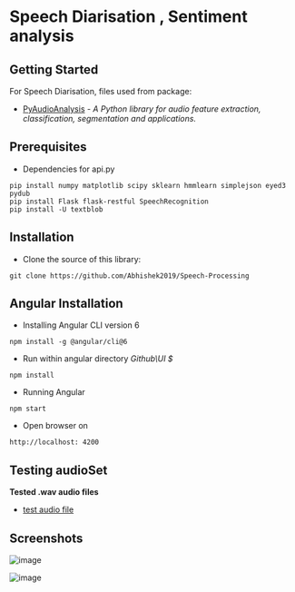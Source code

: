 # Speech Diarisation , Sentiment analysis


## Getting Started

For Speech Diarisation, files used from package:
* [PyAudioAnalysis](https://github.com/tyiannak/pyAudioAnalysis) - *A Python library for audio feature extraction, classification, segmentation and applications.*
 

## Prerequisites

* Dependencies for api.py
```
pip install numpy matplotlib scipy sklearn hmmlearn simplejson eyed3 pydub
pip install Flask flask-restful SpeechRecognition
pip install -U textblob
```

## Installation

* Clone the source of this library:

```
git clone https://github.com/Abhishek2019/Speech-Processing
```

## Angular Installation

* Installing Angular CLI version 6
```
npm install -g @angular/cli@6
```
* Run within angular directory *Github\UI $*
```
npm install
```
* Running Angular 
```
npm start
```
* Open browser on 
```
http://localhost: 4200
``` 


## Testing audioSet
**Tested .wav audio files**

* [test audio file](https://github.com/Abhishek2019/Speech-Processing/tree/master/testing)


## Screenshots

![image](https://user-images.githubusercontent.com/31566305/55680485-998c3500-594c-11e9-854b-38cce7868518.png)

![image](https://user-images.githubusercontent.com/31566305/55680511-e708a200-594c-11e9-9f23-027da46c414f.png)



